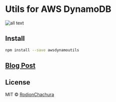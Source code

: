# Utils for AWS DynamoDB

>

![all text](https://cdn-images-1.medium.com/max/800/1*UYopvfwrQ8CXuoY6HF46hw.png)

## Install

```bash
npm install --save awsdynamoutils
```

## [Blog Post](https://geekrodion.com/blog/dynamodb-library)

## License

MIT © [RodionChachura](https://geekrodion.com)
